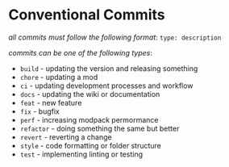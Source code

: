 # Conventional Commits

_all commits must follow the following format_: `type: description`

_commits can be one of the following types_:

- `build` - updating the version and releasing something
- `chore` - updating a mod
- `ci` - updating development processes and workflow
- `docs` - updating the wiki or documentation
- `feat` - new feature
- `fix` - bugfix
- `perf` - increasing modpack permormance
- `refactor` - doing something the same but better
- `revert` - reverting a change
- `style` - code formatting or folder structure
- `test` - implementing linting or testing
